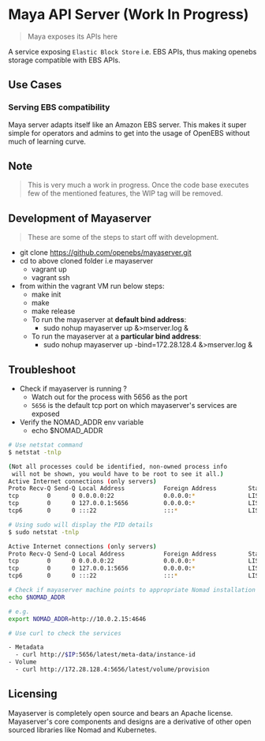 # Maya API Server (Work In Progress)

> Maya exposes its APIs here

A service exposing `Elastic Block Store` i.e. EBS APIs, thus making openebs 
storage compatible with EBS APIs.

## Use Cases

### Serving EBS compatibility

Maya server adapts itself like an Amazon EBS server. This makes it super simple
for operators and admins to get into the usage of OpenEBS without much of learning
curve.

## Note

> This is very much a work in progress. Once the code base executes few of the 
mentioned features, the WIP tag will be removed.

## Development of Mayaserver

> These are some of the steps to start off with development.

- git clone https://github.com/openebs/mayaserver.git
- cd to above cloned folder i.e mayaserver
  - vagrant up
  - vagrant ssh
- from within the vagrant VM run below steps:
  - make init
  - make
  - make release
  - To run the mayaserver at **default bind address**:
    - sudo nohup mayaserver up &>mserver.log &
  - To run the mayaserver at a **particular bind address**:
    - sudo nohup mayaserver up -bind=172.28.128.4 &>mserver.log &

## Troubleshoot

- Check if mayaserver is running ?
  - Watch out for the process with 5656 as the port
  - `5656` is the default tcp port on which mayaserver's services are exposed
- Verify the NOMAD_ADDR env variable
  - echo $NOMAD_ADDR


```bash
# Use netstat command
$ netstat -tnlp

(Not all processes could be identified, non-owned process info
 will not be shown, you would have to be root to see it all.)
Active Internet connections (only servers)
Proto Recv-Q Send-Q Local Address           Foreign Address         State       PID/Program name
tcp        0      0 0.0.0.0:22              0.0.0.0:*               LISTEN      -
tcp        0      0 127.0.0.1:5656          0.0.0.0:*               LISTEN      -
tcp6       0      0 :::22                   :::*                    LISTEN      -

# Using sudo will display the PID details
$ sudo netstat -tnlp

Active Internet connections (only servers)
Proto Recv-Q Send-Q Local Address           Foreign Address         State       PID/Program name
tcp        0      0 0.0.0.0:22              0.0.0.0:*               LISTEN      1258/sshd
tcp        0      0 127.0.0.1:5656          0.0.0.0:*               LISTEN      3078/mayaserver 
tcp6       0      0 :::22                   :::*                    LISTEN      1258/sshd

# Check if mayaserver machine points to appropriate Nomad installation
echo $NOMAD_ADDR

# e.g.
export NOMAD_ADDR=http://10.0.2.15:4646

# Use curl to check the services

- Metadata
  - curl http://$IP:5656/latest/meta-data/instance-id
- Volume
  - curl http://172.28.128.4:5656/latest/volume/provision
```

## Licensing

Mayaserver is completely open source and bears an Apache license. Mayaserver's
core components and designs are a derivative of other open sourced libraries 
like Nomad and Kubernetes.
